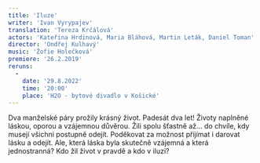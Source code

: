 ```yaml
---
title: 'Iluze'
writer: 'Ivan Vyrypajev'
translation: 'Tereza Krčálová'
actors: 'Kateřina Hrdinová, Maria Bláhová, Martin Leták, Daniel Toman'
director: 'Ondřej Kulhavý'
music: 'Žofie Holečková'
premiere: '26.2.2019'
reruns:
  -
    date: '29.8.2022'
    time: '20:00'
    place: 'H2O - bytové divadlo v Košické'   
---
```

Dva manželské páry prožily krásný život. Padesát dva let! Životy naplněné láskou, oporou a vzájemnou důvěrou. Žili spolu šťastně až… do chvíle, kdy musejí všichni postupně odejít. Poděkovat za možnost přijímat i darovat lásku a odejít. Ale, která láska byla skutečně vzájemná a která jednostranná? Kdo žil život v pravdě a kdo v iluzi?
